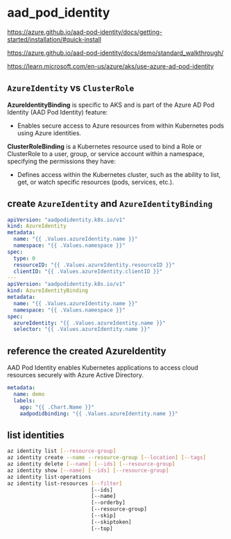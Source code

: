 # aad_pod_identity

https://azure.github.io/aad-pod-identity/docs/getting-started/installation/#quick-install

https://azure.github.io/aad-pod-identity/docs/demo/standard_walkthrough/

https://learn.microsoft.com/en-us/azure/aks/use-azure-ad-pod-identity

## `AzureIdentity` vs `ClusterRole`
**AzureIdentityBinding** is specific to AKS and is part of the Azure AD Pod Identity (AAD Pod Identity) feature:
- Enables secure access to Azure resources from within Kubernetes pods using Azure identities.

**ClusterRoleBinding** is a Kubernetes resource used to bind a Role or ClusterRole to a user, group, or service account within a namespace, specifying the permissions they have:
- Defines access within the Kubernetes cluster, such as the ability to list, get, or watch specific resources (pods, services, etc.).

## create `AzureIdentity` and `AzureIdentityBinding`
```yaml
apiVersion: "aadpodidentity.k8s.io/v1"
kind: AzureIdentity
metadata:
  name: "{{ .Values.azureIdentity.name }}"
  namespace: "{{ .Values.namespace }}"
spec:
  type: 0
  resourceID: "{{ .Values.azureIdentity.resourceID }}"
  clientID: "{{ .Values.azureIdentity.clientID }}"
---
apiVersion: "aadpodidentity.k8s.io/v1"
kind: AzureIdentityBinding
metadata:
  name: "{{ .Values.azureIdentity.name }}"
  namespace: "{{ .Values.namespace }}"
spec:
  azureIdentity: "{{ .Values.azureIdentity.name }}"
  selector: "{{ .Values.azureIdentity.name }}"
```

## reference the created AzureIdentity
AAD Pod Identity enables Kubernetes applications to access cloud resources securely with Azure Active Directory.
```yaml
metadata:
  name: demo
  labels:
    app: "{{ .Chart.Name }}"
    aadpodidbinding: "{{ .Values.azureIdentity.name }}"    
```

## list identities
```sh
az identity list [--resource-group]
az identity create --name --resource-group [--location] [--tags]
az identity delete [--name] [--ids] [--resource-group]
az identity show [--name] [--ids] [--resource-group]
az identity list-operations
az identity list-resources [--filter]
                           [--ids]
                           [--name]
                           [--orderby]
                           [--resource-group]
                           [--skip]
                           [--skiptoken]
                           [--top]
```
